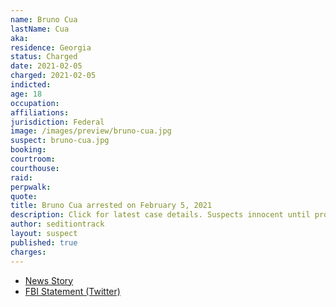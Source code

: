 ```yaml
---
name: Bruno Cua
lastName: Cua
aka:
residence: Georgia
status: Charged
date: 2021-02-05
charged: 2021-02-05
indicted:
age: 18
occupation:
affiliations:
jurisdiction: Federal
image: /images/preview/bruno-cua.jpg
suspect: bruno-cua.jpg
booking:
courtroom:
courthouse:
raid:
perpwalk:
quote:
title: Bruno Cua arrested on February 5, 2021
description: Click for latest case details. Suspects innocent until proven guilty.
author: seditiontrack
layout: suspect
published: true
charges:
---
```

- [News Story](https://www.ajc.com/news/metro-atlanta-teen-charged-in-us-capitol-attack/U7EPRZANXVBFPB7KRW7EQ3VRIE/)
- [FBI Statement (Twitter)](https://twitter.com/FBIAtlanta/status/1358082973623533571?s=20)